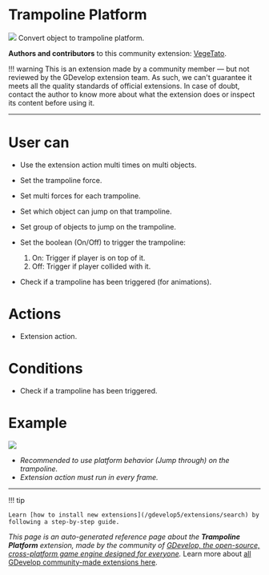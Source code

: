 # Trampoline Platform

<img src="https://resources.gdevelop-app.com/assets/Icons/Line Hero Pack/Master/SVG/Sports and Fitness/Sports and Fitness_skipping_training_jump_rope.svg" class="extension-icon"></img>
Convert object to trampoline platform.

**Authors and contributors** to this community extension: [VegeTato](https://gd.games/VegeTato).

!!! warning
    This is an extension made by a community member — but not reviewed
    by the GDevelop extension team. As such, we can't guarantee it
    meets all the quality standards of official extensions. In case of
    doubt, contact the author to know more about what the extension
    does or inspect its content before using it.


---

# User can

- Use the extension action multi times on multi objects.
- Set the trampoline force.
- Set multi forces for each trampoline.
- Set which object can jump on that trampoline.
- Set group of objects to jump on the trampoline.
- Set the boolean (On/Off) to trigger the trampoline:
    1. On: Trigger if player is on top of it.
    2. Off: Trigger if player collided with it.

- Check if a trampoline has been triggered (for animations).

# Actions

- Extension action.

# Conditions

- Check if a trampoline has been triggered.

# Example
![](https://i.imgur.com/XIYBQB9.png)

- *Recommended to use platform behavior (Jump through) on the trampoline.*  
- *Extension action must run in every frame.*

---

!!! tip

    Learn [how to install new extensions](/gdevelop5/extensions/search) by following a step-by-step guide.

*This page is an auto-generated reference page about the **Trampoline Platform** extension, made by the community of [GDevelop, the open-source, cross-platform game engine designed for everyone](https://gdevelop.io/).* Learn more about [all GDevelop community-made extensions here](/gdevelop5/extensions).